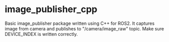 # image_publisher_cpp
Basic image_publisher package written using C++ for ROS2.
It captures image from camera and publishes to "/camera/image_raw" topic.
Make sure DEVICE_INDEX is written correctly.
